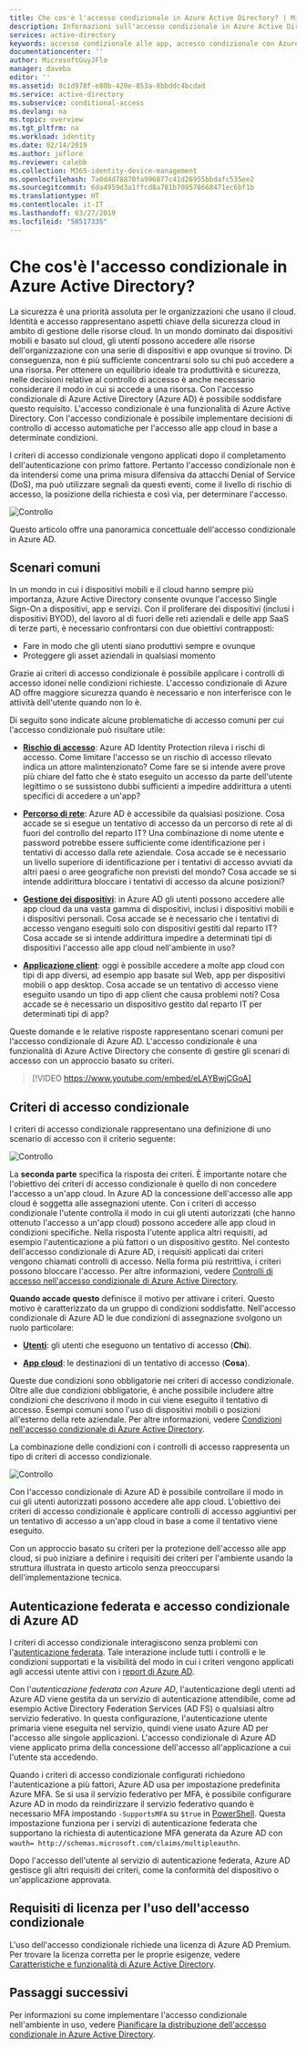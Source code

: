 ```yaml
---
title: Che cos'è l'accesso condizionale in Azure Active Directory? | Microsoft Docs
description: Informazioni sull'accesso condizionale in Azure Active Directory e su come permette di implementare decisioni di accesso automatiche basate non solo su chi tenta di accedere a una risorsa, ma anche al modo in cui si tenta di accedervi.
services: active-directory
keywords: accesso condizionale alle app, accesso condizionale con Azure AD, accesso sicuro alle risorse aziendali, criteri di accesso condizionale
documentationcenter: ''
author: MicrosoftGuyJFlo
manager: daveba
editor: ''
ms.assetid: 8c1d978f-e80b-420e-853a-8bbddc4bcdad
ms.service: active-directory
ms.subservice: conditional-access
ms.devlang: na
ms.topic: overview
ms.tgt_pltfrm: na
ms.workload: identity
ms.date: 02/14/2019
ms.author: joflore
ms.reviewer: calebb
ms.collection: M365-identity-device-management
ms.openlocfilehash: 7a0d4d78870fa996077c41d26955bbdafc535ee2
ms.sourcegitcommit: 6da4959d3a1ffcd8a781b709578668471ec6bf1b
ms.translationtype: HT
ms.contentlocale: it-IT
ms.lasthandoff: 03/27/2019
ms.locfileid: "58517335"
---
```

# <a name="what-is-conditional-access-in-azure-active-directory"></a>Che cos'è l'accesso condizionale in Azure Active Directory?

La sicurezza è una priorità assoluta per le organizzazioni che usano il cloud. Identità e accesso rappresentano aspetti chiave della sicurezza cloud in ambito di gestione delle risorse cloud. In un mondo dominato dai dispositivi mobili e basato sul cloud, gli utenti possono accedere alle risorse dell'organizzazione con una serie di dispositivi e app ovunque si trovino. Di conseguenza, non è più sufficiente concentrarsi solo su chi può accedere a una risorsa. Per ottenere un equilibrio ideale tra produttività e sicurezza, nelle decisioni relative al controllo di accesso è anche necessario considerare il modo in cui si accede a una risorsa. Con l'accesso condizionale di Azure Active Directory (Azure AD) è possibile soddisfare questo requisito. L'accesso condizionale è una funzionalità di Azure Active Directory. Con l'accesso condizionale è possibile implementare decisioni di controllo di accesso automatiche per l'accesso alle app cloud in base a determinate condizioni. 

I criteri di accesso condizionale vengono applicati dopo il completamento dell'autenticazione con primo fattore. Pertanto l'accesso condizionale non è da intendersi come una prima misura difensiva da attacchi Denial of Service (DoS), ma può utilizzare segnali da questi eventi, come il livello di rischio di accesso, la posizione della richiesta e così via, per determinare l'accesso.  

![Controllo](./media/overview/81.png)

Questo articolo offre una panoramica concettuale dell'accesso condizionale in Azure AD.



## <a name="common-scenarios"></a>Scenari comuni

In un mondo in cui i dispositivi mobili e il cloud hanno sempre più importanza, Azure Active Directory consente ovunque l'accesso Single Sign-On a dispositivi, app e servizi. Con il proliferare dei dispositivi (inclusi i dispositivi BYOD), del lavoro al di fuori delle reti aziendali e delle app SaaS di terze parti, è necessario confrontarsi con due obiettivi contrapposti:

- Fare in modo che gli utenti siano produttivi sempre e ovunque
- Proteggere gli asset aziendali in qualsiasi momento

Grazie ai criteri di accesso condizionale è possibile applicare i controlli di accesso idonei nelle condizioni richieste. L'accesso condizionale di Azure AD offre maggiore sicurezza quando è necessario e non interferisce con le attività dell'utente quando non lo è. 

Di seguito sono indicate alcune problematiche di accesso comuni per cui l'accesso condizionale può risultare utile:



- **[Rischio di accesso](conditions.md#sign-in-risk)**: Azure AD Identity Protection rileva i rischi di accesso. Come limitare l'accesso se un rischio di accesso rilevato indica un attore malintenzionato? Come fare se si intende avere prove più chiare del fatto che è stato eseguito un accesso da parte dell'utente legittimo o se sussistono dubbi sufficienti a impedire addirittura a utenti specifici di accedere a un'app?  

- **[Percorso di rete](location-condition.md)**: Azure AD è accessibile da qualsiasi posizione. Cosa accade se si esegue un tentativo di accesso da un percorso di rete al di fuori del controllo del reparto IT? Una combinazione di nome utente e password potrebbe essere sufficiente come identificazione per i tentativi di accesso dalla rete aziendale. Cosa accade se è necessario un livello superiore di identificazione per i tentativi di accesso avviati da altri paesi o aree geografiche non previsti del mondo? Cosa accade se si intende addirittura bloccare i tentativi di accesso da alcune posizioni?  

- **[Gestione dei dispositivi](conditions.md#device-platforms)**: in Azure AD gli utenti possono accedere alle app cloud da una vasta gamma di dispositivi, inclusi i dispositivi mobili e i dispositivi personali. Cosa accade se è necessario che i tentativi di accesso vengano eseguiti solo con dispositivi gestiti dal reparto IT? Cosa accade se si intende addirittura impedire a determinati tipi di dispositivi l'accesso alle app cloud nell'ambiente in uso? 

- **[Applicazione client](conditions.md#client-apps)**: oggi è possibile accedere a molte app cloud con tipi di app diversi, ad esempio app basate sul Web, app per dispositivi mobili o app desktop. Cosa accade se un tentativo di accesso viene eseguito usando un tipo di app client che causa problemi noti? Cosa accade se è necessario un dispositivo gestito dal reparto IT per determinati tipi di app? 

Queste domande e le relative risposte rappresentano scenari comuni per l'accesso condizionale di Azure AD. L'accesso condizionale è una funzionalità di Azure Active Directory che consente di gestire gli scenari di accesso con un approccio basato su criteri.

  


> [!VIDEO https://www.youtube.com/embed/eLAYBwjCGoA]


## <a name="conditional-access-policies"></a>Criteri di accesso condizionale

I criteri di accesso condizionale rappresentano una definizione di uno scenario di accesso con il criterio seguente:

![Controllo](./media/overview/10.png)

La **seconda parte** specifica la risposta dei criteri. È importante notare che l'obiettivo dei criteri di accesso condizionale è quello di non concedere l'accesso a un'app cloud. In Azure AD la concessione dell'accesso alle app cloud è soggetta alle assegnazioni utente. Con i criteri di accesso condizionale l'utente controlla il modo in cui gli utenti autorizzati (che hanno ottenuto l'accesso a un'app cloud) possono accedere alle app cloud in condizioni specifiche. Nella risposta l'utente applica altri requisiti, ad esempio l'autenticazione a più fattori o un dispositivo gestito. Nel contesto dell'accesso condizionale di Azure AD, i requisiti applicati dai criteri vengono chiamati controlli di accesso. Nella forma più restrittiva, i criteri possono bloccare l'accesso. Per altre informazioni, vedere [Controlli di accesso nell'accesso condizionale di Azure Active Directory](controls.md).
     

**Quando accade questo** definisce il motivo per attivare i criteri. Questo motivo è caratterizzato da un gruppo di condizioni soddisfatte. Nell'accesso condizionale di Azure AD le due condizioni di assegnazione svolgono un ruolo particolare:

- **[Utenti](conditions.md#users-and-groups)**: gli utenti che eseguono un tentativo di accesso (**Chi**). 

- **[App cloud](conditions.md#cloud-apps)**: le destinazioni di un tentativo di accesso (**Cosa**).    

Queste due condizioni sono obbligatorie nei criteri di accesso condizionale. Oltre alle due condizioni obbligatorie, è anche possibile includere altre condizioni che descrivono il modo in cui viene eseguito il tentativo di accesso. Esempi comuni sono l'uso di dispositivi mobili o posizioni all'esterno della rete aziendale. Per altre informazioni, vedere [Condizioni nell'accesso condizionale di Azure Active Directory](conditions.md).   

La combinazione delle condizioni con i controlli di accesso rappresenta un tipo di criteri di accesso condizionale. 

![Controllo](./media/overview/51.png)

Con l'accesso condizionale di Azure AD è possibile controllare il modo in cui gli utenti autorizzati possono accedere alle app cloud. L'obiettivo dei criteri di accesso condizionale è applicare controlli di accesso aggiuntivi per un tentativo di accesso a un'app cloud in base a come il tentativo viene eseguito.

Con un approccio basato su criteri per la protezione dell'accesso alle app cloud, si può iniziare a definire i requisiti dei criteri per l'ambiente usando la struttura illustrata in questo articolo senza preoccuparsi dell'implementazione tecnica. 


## <a name="azure-ad-conditional-access-and-federated-authentication"></a>Autenticazione federata e accesso condizionale di Azure AD

I criteri di accesso condizionale interagiscono senza problemi con l'[autenticazione federata](../../security/azure-ad-choose-authn.md#federated-authentication). Tale interazione include tutti i controlli e le condizioni supportati e la visibilità del modo in cui i criteri vengono applicati agli accessi utente attivi con i [report di Azure AD](../reports-monitoring/concept-sign-ins.md).

Con l'*autenticazione federata con Azure AD*, l'autenticazione degli utenti ad Azure AD viene gestita da un servizio di autenticazione attendibile, come ad esempio Active Directory Federation Services (AD FS) o qualsiasi altro servizio federativo. In questa configurazione, l'autenticazione utente primaria viene eseguita nel servizio, quindi viene usato Azure AD per l'accesso alle singole applicazioni. L'accesso condizionale di Azure AD viene applicato prima della concessione dell'accesso all'applicazione a cui l'utente sta accedendo. 

Quando i criteri di accesso condizionale configurati richiedono l'autenticazione a più fattori, Azure AD usa per impostazione predefinita Azure MFA. Se si usa il servizio federativo per MFA, è possibile configurare Azure AD in modo da reindirizzare il servizio federativo quando è necessario MFA impostando `-SupportsMFA` su `$true` in [PowerShell](https://docs.microsoft.com/powershell/module/msonline/set-msoldomainfederationsettings). Questa impostazione funziona per i servizi di autenticazione federata che supportano la richiesta di autenticazione MFA generata da Azure AD con `wauth= http://schemas.microsoft.com/claims/multipleauthn`.

Dopo l'accesso dell'utente al servizio di autenticazione federata, Azure AD gestisce gli altri requisiti dei criteri, come la conformità del dispositivo o un'applicazione approvata.

## <a name="license-requirements-for-using-conditional-access"></a>Requisiti di licenza per l'uso dell'accesso condizionale

L'uso dell'accesso condizionale richiede una licenza di Azure AD Premium. Per trovare la licenza corretta per le proprie esigenze, vedere [Caratteristiche e funzionalità di Azure Active Directory](https://azure.microsoft.com/pricing/details/active-directory/).


## <a name="next-steps"></a>Passaggi successivi

Per informazioni su come implementare l'accesso condizionale nell'ambiente in uso, vedere [Pianificare la distribuzione dell'accesso condizionale in Azure Active Directory](plan-conditional-access.md).



